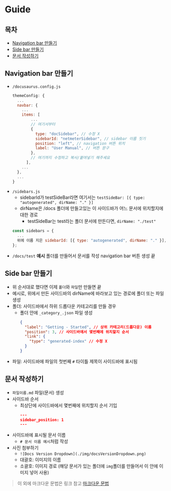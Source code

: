 # Guide
## 목차
- [Navigation bar 만들기](https://github.com/nextlab-ai/docusaurus/tree/cbt-netmeter?tab=readme-ov-file#navigation-bar-만들기)
- [Side bar 만들기](https://github.com/nextlab-ai/docusaurus/tree/cbt-netmeter?tab=readme-ov-file#side-bar-만들기)
- [문서 작성하기](https://github.com/nextlab-ai/docusaurus/tree/cbt-netmeter?tab=readme-ov-file#문서-작성하기)
## Navigation bar 만들기
- `/docusaurus.config.js`
  ```js
  themeConfig: {
    ...
    navbar: {
      ...
      items: [
          ...
          // 여기서부터
          {
            type: "docSidebar", // 수정 X
            sidebarId: "netmeterSidebar", // sidebar 이름 짓기
            position: "left", // navigation 버튼 위치
            label: "User Manual", // 버튼 문구
          },
          // 여기까지 수정하고 복사/붙여넣기 해주세요
        ],
      ...
    },
    ...
  }
  ```
- `/sidebars.js`
  - sidebarId가 testSideBar라면 여기서는 `testSideBar: [{ type: "autogenerated", dirName: "." }]`
  - dirName은 /docs 폴더에 만들고있는 이 사이드바가 어느 문서에 위치할지에 대한 경로
    - testSideBar는 test라는 폴더 문서에 만든다면, `dirName: "./test"`
  ```js
  const sidebars = {
    ...
    위에 이름 지은 sidebarId: [{ type: "autogenerated", dirName: "." }],
  };
  ```
- `/docs/test` **예시** 폴더를 만들어서 문서를 작성 navigation bar 버튼 생성 끝

## Side bar 만들기
- 위 순서대로 했다면 이제 `폴더`와 `파일`만 만들면 끝
- 예시로, 위에서 만든 사이드바의 dirName에 바라보고 있는 경로에 폴더 또는 파일 생성
- 폴더: 사이드바에서 하위 드롭다운 카테고리를 만들 경우
  - 폴더 안에 `_category_.json` 파일 생성
    ```json
    {
      "label": "Getting - Started", // 상위 카테고리(드롭다운) 이름
      "position": 3, // 사이드바에서 몇번째에 위치할지 순서
      "link": {
        "type": "generated-index" // 수정 X
      }
    }
    ```
- 파일: 사이드바에 파일의 첫번째 `#` 타이틀 제목이 사이드바에 표시됨

## 문서 작성하기
- `파일이름.md` 파일(문서) 생성
- 사이드바 순서
  - 최상단에 사이드바에서 몇번째에 위치할지 순서 기입
    ```json
    ---
    sidebar_position: 1
    ---
    ```
- 사이드바에 표시될 문서 이름
  - `# 문서 이름 예시`처럼 작성
- 사진 첨부하기
  - `![Docs Version Dropdown](./img/docsVersionDropdown.png)`
  - 대괄호: 이미지의 이름
  - 소괄호: 이미지 경로 (해당 문서가 있는 폴더에 `img`폴더를 만들어서 이 안에 이미지 넣어 사용)
>이 외에 마크다운 문법은 링크 참고 [마크다운 문법](https://www.heropy.dev/p/B74sNE#h2_%EB%AC%B8%EB%B2%95)
